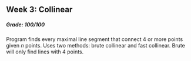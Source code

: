 ## Week 3: Collinear

##### Grade: 100/100

Program finds every maximal line segment that connect 4 or more points given *n* points.
Uses two methods: brute collinear and fast collinear. Brute will only find lines with 4 points.